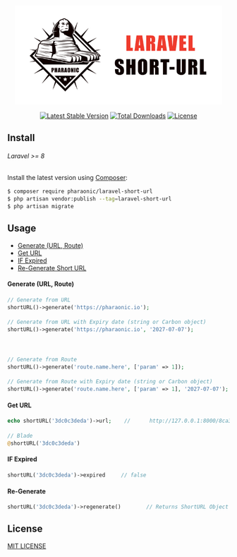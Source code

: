 <p align="center"><a href="https://pharaonic.io" target="_blank"><img src="https://raw.githubusercontent.com/Pharaonic/logos/main/short-url.jpg" width="470"></a></p>

<p align="center">
<a href="https://packagist.org/packages/Pharaonic/laravel-short-url"><img src="https://img.shields.io/packagist/v/RaggiTech/laravel-short-url" alt="Latest Stable Version"></a> <a href="https://packagist.org/packages/Pharaonic/laravel-short-url"><img src="https://img.shields.io/packagist/dt/Pharaonic/laravel-short-url" alt="Total Downloads"></a> <a href="https://packagist.org/packages/Pharaonic/laravel-short-url"><img src="https://img.shields.io/packagist/l/Pharaonic/laravel-short-url" alt="License"></a>
</p>



## Install
###### Laravel >= 8
Install the latest version using [Composer](https://getcomposer.org/):

```bash
$ composer require pharaonic/laravel-short-url
$ php artisan vendor:publish --tag=laravel-short-url
$ php artisan migrate
```


## Usage
- [Generate (URL, Route)](#generate)
- [Get URL](#read)
- [IF Expired](#expired)
- [Re-Generate Short URL](#regenerate)



<a name="generate" id="generate"></a>

#### Generate (URL, Route)

```php
// Generate from URL
shortURL()->generate('https://pharaonic.io');

// Generate from URL with Expiry date (string or Carbon object)
shortURL()->generate('https://pharaonic.io', '2027-07-07');



// Generate from Route
shortURL()->generate('route.name.here', ['param' => 1]);

// Generate from Route with Expiry date (string or Carbon object)
shortURL()->generate('route.name.here', ['param' => 1], '2027-07-07');
```



<a name="read" id="read"></a>

#### Get URL

```php
echo shortURL('3dc0c3deda')->url;    //      http://127.0.0.1:8000/8ca3522787

// Blade
@shortURL('3dc0c3deda')
```



<a name="expired" id="expired"></a>

#### IF Expired

```php
shortURL('3dc0c3deda')->expired		// false
```



<a name="regenerate" id="regenerate"></a>

#### Re-Generate

```php
shortURL('3dc0c3deda')->regenerate()		// Returns ShortURL Object
```


## License

[MIT LICENSE](LICENSE.md)

